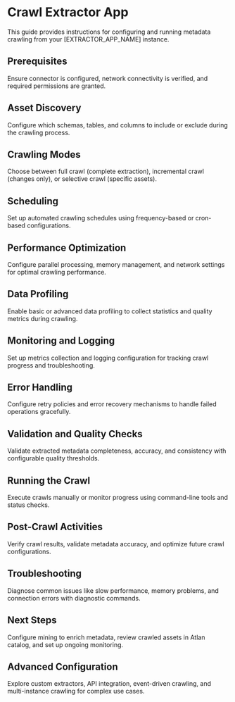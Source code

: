 # Crawl Extractor App

This guide provides instructions for configuring and running metadata crawling from your [EXTRACTOR_APP_NAME] instance.

## Prerequisites

Ensure connector is configured, network connectivity is verified, and required permissions are granted.

## Asset Discovery

Configure which schemas, tables, and columns to include or exclude during the crawling process.

## Crawling Modes

Choose between full crawl (complete extraction), incremental crawl (changes only), or selective crawl (specific assets).

## Scheduling

Set up automated crawling schedules using frequency-based or cron-based configurations.

## Performance Optimization

Configure parallel processing, memory management, and network settings for optimal crawling performance.

## Data Profiling

Enable basic or advanced data profiling to collect statistics and quality metrics during crawling.

## Monitoring and Logging

Set up metrics collection and logging configuration for tracking crawl progress and troubleshooting.

## Error Handling

Configure retry policies and error recovery mechanisms to handle failed operations gracefully.

## Validation and Quality Checks

Validate extracted metadata completeness, accuracy, and consistency with configurable quality thresholds.

## Running the Crawl

Execute crawls manually or monitor progress using command-line tools and status checks.

## Post-Crawl Activities

Verify crawl results, validate metadata accuracy, and optimize future crawl configurations.

## Troubleshooting

Diagnose common issues like slow performance, memory problems, and connection errors with diagnostic commands.

## Next Steps

Configure mining to enrich metadata, review crawled assets in Atlan catalog, and set up ongoing monitoring.

## Advanced Configuration

Explore custom extractors, API integration, event-driven crawling, and multi-instance crawling for complex use cases.
